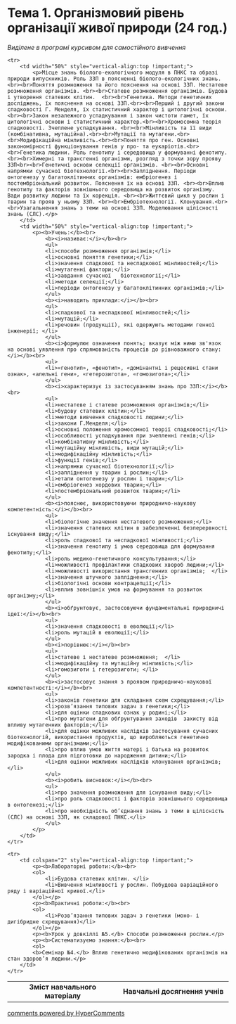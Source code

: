 <div id="hypercomments_widget" class="js-hypercomments-widget invisible"></div>

# Тема 1. Організмовий рівень організації живої природи (24 год.)


<p><i>Виділене в програмі курсивом для самостійного вивчення</i></p>

<table>
	<tr>
		<td width="50%" align="center"><b>Зміст навчального матеріалу</b></td>
		<td width="50%" align="center"><b>Навчальні досягнення учнів</b></td>
	</tr>

	<tr>
		<td width="50%" style="vertical-align:top !important;">
			<p>Місце знань біолого-екологічного модуля в ПНКС та образі природи випускників. Роль ЗЗП в поясненні біолого-екологічних знань. <br><br>Поняття розмноження та його пояснення на основі ЗЗП. Нестатеве розмноження організмів. <br><br>Статеве розмноження організмів. Будова і утворення статевих клітин.  <br><br>Генетика. Методи генетичних  досліджень, їх пояснення на основі ЗЗП.<br><br>Перший і другий закони спадковості Г. Менделя, їх статистичний характер і цитологічні основи.<br><br>Закон незалежного успадкування і закон чистоти гамет, їх цитологічні основи і статистичний характер.<br><br>Хромосомна теорія спадковості. Зчеплене успадкування. <br><br>Мінливість та її види (комбінативна, мутаційна).<br><br>Мутації та мутагени.<br><br>Модифікаційна мінливість.<br><br>Поняття про ген. Основні закономірності функціонування генів у про- та еукаріотів.<br><br>Генетика людини. Роль генотипу і середовища у формуванні фенотипу.<br><br>Химерні та трансгенні організми, розгляд з точки зору прояву ЗЗП<br><br>Генетичні основи селекції організмів. <br><br>Основні напрямки сучасної біотехнології.<br><br>Запліднення. Періоди онтогенезу у багатоклітинних організмів: ембріогенез і постембріональний розвиток. Пояснення їх на основі ЗЗП. <br><br>Вплив генотипу та факторів зовнішнього середовища на розвиток організму. Вади розвитку людини та їх корекція. <br><br>Життєвий цикл у рослин і тварин та прояв у ньому ЗЗП. <br><br>Ембріотехнології. Клонування.<br><br>Узагальнення знань з теми на основі ЗЗП. Моделювання цілісності знань (СЛС).</p>
		</td>
		<td width="50%" style="vertical-align:top !important;">
			<p><b>Учень:</b><br>
				<b><i>називає:</i></b><br>
				<ul>
				<li>способи розмноження організмів;</li>
				<li>основні поняття генетики;</li>
				<li>значення спадкової та неспадкової мінливостей;</li>
				<li>мутагенні фактори;</li>
				<li>завдання сучасної   біотехнології;</li>
				<li>методи селекції;</li>
				<li>періоди онтогенезу у багатоклітинних організмів;</li>
				</ul>
				<b><i>наводить приклади:</i></b><br>
				<ul>
				<li>спадкової та неспадкової мінливостей;</li>
				<li>мутацій;</li>
				<li>речовин (продукції), які одержують методами генної інженерії; </li>
				</ul>
				<b><i>формулює означення понять; вказує між ними зв'язок на основі уявлення про спрямованість процесів до рівноважного стану:</i></b><br>
				<ul>
				<li>«генотип», «фенотип», «домінантні і рецесивні стани ознак», «алельні гени», «гетерозигота», «гомозигота»;</li>
				</ul>
				<b><i>характеризує із застосуванням знань про ЗЗП:</i></b><br>
				<ul>
				<li>нестатеве і статеве розмноження організмів;</li>
				<li>будову статевих клітин;</li>
				<li>методи вивчення спадковості людини;</li>
				<li>закони Г.Менделя;</li>
				<li>основні положення хромосомної теорії спадковості;</li>
				<li>особливості успадкування при зчепленні генів;</li>
				<li>комбінативну мінливість;</li>
				<li>мутаційну мінливість, види мутацій;</li>
				<li>модифікаційну мінливість;</li>
				<li>функції генів;</li>
				<li>напрямки сучасної біотехнології;</li>
				<li>запліднення у тварин і рослин;</li>
				<li>етапи онтогенезу у рослин і тварин;</li>
				<li>ембріогенез хордових тварин;</li>
				<li>постембріональний розвиток тварин;</li>
				</ul>
				<b><i>пояснює, використовуючи природничо-наукову компетентність:</i></b><br>
				<ul>
				<li>біологічне значення нестатевого розмноження;</li>
				<li>значення статевих клітин в забезпеченні безперервності існування виду;</li>
				<li>роль спадкової та неспадкової мінливості;</li>
				<li>значення генотипу і умов середовища для формування фенотипу;</li>
				<li>роль медико-генетичного консультування;</li>
				<li>можливості профілактики спадкових хвороб людини;</li>
				<li>можливості використання трансгенних організмів;  </li>
				<li>значення штучного запліднення;</li>
				<li>біологічні основи контрацепції;</li>
				<li>вплив зовнішніх умов на формування та розвиток організму;</li>
				</ul>
				<b><i>обґрунтовує, застосовуючи фундаментальні природничі ідеї:</i></b><br>
				<ul>
				<li>значення спадковості в еволюції;</li>
				<li>роль мутацій в еволюції;</li>
				</ul>
				<b><i>порівнює:</i></b><br>
				<ul>
				<li>статеве і нестатеве розмноження;  </li>
				<li>модифікаційну та мутаційну мінливість;</li>
				<li>гомозиготи і гетерозиготи; </li>
				</ul>
				<b><i>застосовує знання з проявом природничо-наукової компетентності:</i></b><br>
				<ul>
				<li>законів генетики для складання схем схрещування;</li>
				<li>розв’язання типових задач з генетики;</li>
				<li>для оцінки спадкових ознак у родині;</li>
				<li>про мутагени для обґрунтування заходів  захисту від впливу мутагенних факторів;</li>
				<li>для оцінки можливих наслідків застосування сучасних біотехнологій, використання продуктів, що виробляються генетично модифікованими організмами;</li>
				<li>про вплив умов життя матері і батька на розвиток зародка і плода для підготовки до народження дитини;</li>
				<li>для оцінки можливих наслідків клонування організмів;</li>
				</ul>
				<b><i>робить висновок:</i></b><br>
				<ul>
				<li>про значення розмноження для існування виду;</li>
				<li>про роль спадковості і факторів зовнішнього середовища в онтогенезі;</li>
				<li>про необхідність об’єднання знань з теми в цілісність (СЛС) на основі ЗЗП, як складової ПНКС.</li>
				</ul>
			</p>
		</td>
	</tr>

	<tr>
		<td colspan="2" style="vertical-align:top !important;">
			<p><b>Лабораторні роботи:</b><br>
			<ol>
				<li>Будова статевих клітин. </li>
				<li>Вивчення мінливості у рослин. Побудова варіаційного ряду і варіаційної кривої.</li>
			</ol></p>
			<p><b>Практичні роботи:</b><br>
			<ol>
				<li>Розв’язання типових задач з генетики (моно- і дигібридне схрещування)</li>
			</ol></p>
			<p><b>Урок у довкіллі №5.</b> Способи розмноження рослин.</p>
			<p><b>Систематизуємо знання:</b><br>
			<ol>
			<b>Семінар №4.</b> Вплив генетично модифікованих організмів на стан здоров’я людини.</p>	
		</td>
	</tr>
</table>

<div class="js-hypercomments-container">
<a href="http://hypercomments.com" class="hc-link" title="comments widget">comments powered by HyperComments</a>
</div>